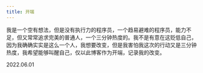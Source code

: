 ```yaml
---
title: 开端
---
```


我是一个空有想法，但是没有执行力的程序员，一个趋易避难的程序员，能力不足，但又常常追求完美的普通人，一个三分钟热度的。我不是有意在这贬低自己，因为我确确实实是这么一个人，我想要改变，但是我害怕我这次的行动又是三分钟热度，我希望能够叫醒自己，仅以此博客作为开端，记录我的改变。  

2022.06.01